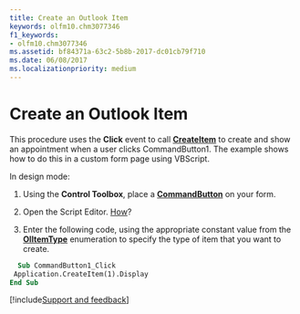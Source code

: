 ```yaml
---
title: Create an Outlook Item
keywords: olfm10.chm3077346
f1_keywords:
- olfm10.chm3077346
ms.assetid: bf84371a-63c2-5b8b-2017-dc01cb79f710
ms.date: 06/08/2017
ms.localizationpriority: medium
---
```



# Create an Outlook Item

This procedure uses the **Click** event to call **[CreateItem](../../../api/Outlook.Application.CreateItem.md)** to create and show an appointment when a user clicks CommandButton1. The example shows how to do this in a custom form page using VBScript.

In design mode:

1. Using the **Control Toolbox**, place a **[CommandButton](../../../api/Outlook.commandbutton.md)** on your form.
    
2. Open the Script Editor. [How](using-the-script-editor.md)?
    
3. Enter the following code, using the appropriate constant value from the **[OlItemType](../../../api/Outlook.OlItemType.md)** enumeration to specify the type of item that you want to create.
    
```vb
  Sub CommandButton1_Click 
 Application.CreateItem(1).Display 
End Sub
```

[!include[Support and feedback](~/includes/feedback-boilerplate.md)]